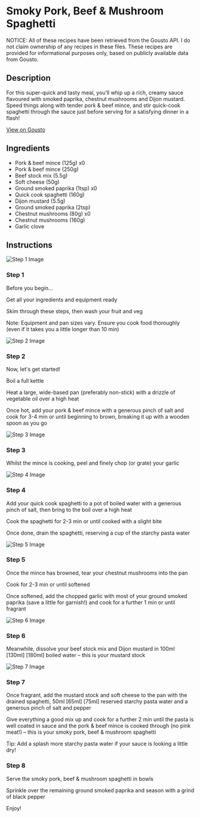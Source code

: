 # Smoky Pork, Beef & Mushroom Spaghetti

NOTICE: All of these recipes have been retrieved from the Gousto API. I do not claim ownership of any recipes in these files. These recipes are provided for informational purposes only, based on publicly available data from Gousto.

## Description

For this super-quick and tasty meal, you’ll whip up a rich, creamy sauce flavoured with smoked paprika, chestnut mushrooms and Dijon mustard. Speed things along with tender pork & beef mince, and stir quick-cook spaghetti through the sauce just before serving for a satisfying dinner in a flash!

[View on Gousto](https://www.gousto.co.uk/recipes/cookbook/10-min-beef-mushroom-stroganoff-with-fusilli)

## Ingredients

- Pork & beef mince (125g) x0
- Pork & beef mince (250g)
- Beef stock mix (5.5g)
- Soft cheese (50g)
- Ground smoked paprika (1tsp) x0
- Quick cook spaghetti (160g)
- Dijon mustard (5.5g)
- Ground smoked paprika (2tsp)
- Chestnut mushrooms (80g) x0
- Chestnut mushrooms (160g)
- Garlic clove

## Instructions

![Step 1 Image](https://production-media.gousto.co.uk/cms/recipe-step-image/Admin10mm-Step-1-1622106240381-x200.jpg)

### Step 1

Before you begin...

Get all your ingredients and equipment ready

Skim through these steps, then wash your fruit and veg

Note: Equipment and pan sizes vary. Ensure you cook food thoroughly (even if it takes you a little longer than 10 min)

![Step 2 Image](https://production-media.gousto.co.uk/cms/recipe-step-image/1539.-step-2-x200.jpg)

### Step 2

Now, let's get started!

Boil a full kettle

Heat a large, wide-based pan (preferably non-stick) with a drizzle of vegetable oil over a high heat

Once hot, add your pork & beef mince with a generous pinch of salt and cook for 3-4 min or until beginning to brown, breaking it up with a wooden spoon as you go

![Step 3 Image](https://production-media.gousto.co.uk/cms/recipe-step-image/1539.-step-3-x200.jpg)

### Step 3

Whilst the mince is cooking, peel and finely chop (or grate) your garlic

![Step 4 Image](https://production-media.gousto.co.uk/cms/recipe-step-image/1539_step-4-x200.jpg)

### Step 4

Add your quick cook spaghetti to a pot of boiled water with a generous pinch of salt, then bring to the boil over a high heat

Cook the spaghetti for 2-3 min or until cooked with a slight bite

Once done, drain the spaghetti, reserving a cup of the starchy pasta water

![Step 5 Image](https://production-media.gousto.co.uk/cms/recipe-step-image/1539.-step-5-x200.jpg)

### Step 5

Once the mince has browned, tear your chestnut mushrooms into the pan

Cook for 2-3 min or until softened

Once softened, add the chopped garlic with most of your ground smoked paprika (save a little for garnish!) and cook for a further 1 min or until fragrant

![Step 6 Image](https://production-media.gousto.co.uk/cms/recipe-step-image/1539.-step-6-x200.jpg)

### Step 6

Meanwhile, dissolve your beef stock mix and Dijon mustard in 100ml <span class="text-purple">[130ml]</span> <span class="text-danger">[180ml]</span> boiled water – this is your mustard stock

![Step 7 Image](https://production-media.gousto.co.uk/cms/recipe-step-image/1539_step-7-x200.jpg)

### Step 7

Once fragrant, add the mustard stock and soft cheese to the pan with the drained spaghetti, 50ml <span class="text-purple">[65ml]</span> <span class="text-danger">[75ml]</span> reserved starchy pasta water and a generous pinch of salt and pepper

Give everything a good mix up and cook for a further 2 min until the pasta is well coated in sauce and the pork & beef mince is cooked through (no pink meat!) – this is your smoky pork, beef & mushroom spaghetti

Tip: Add a splash more starchy pasta water if your sauce is looking a little dry!

### Step 8

Serve the smoky pork, beef & mushroom spaghetti in bowls

Sprinkle over the remaining ground smoked paprika and season with a grind of black pepper

Enjoy!

